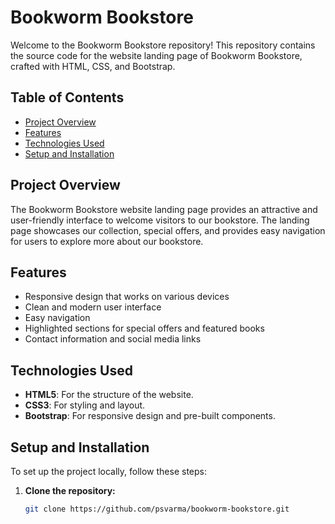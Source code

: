 # Bookworm Bookstore

Welcome to the Bookworm Bookstore repository! This repository contains the source code for the website landing page of Bookworm Bookstore, crafted with HTML, CSS, and Bootstrap.

## Table of Contents

- [Project Overview](#project-overview)
- [Features](#features)
- [Technologies Used](#technologies-used)
- [Setup and Installation](#setup-and-installation)

## Project Overview

The Bookworm Bookstore website landing page provides an attractive and user-friendly interface to welcome visitors to our bookstore. The landing page showcases our collection, special offers, and provides easy navigation for users to explore more about our bookstore.

## Features

- Responsive design that works on various devices
- Clean and modern user interface
- Easy navigation
- Highlighted sections for special offers and featured books
- Contact information and social media links

## Technologies Used

- **HTML5**: For the structure of the website.
- **CSS3**: For styling and layout.
- **Bootstrap**: For responsive design and pre-built components.

## Setup and Installation

To set up the project locally, follow these steps:

1. **Clone the repository:**

   ```bash
   git clone https://github.com/psvarma/bookworm-bookstore.git
